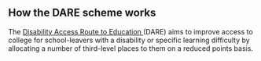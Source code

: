 ##  How the DARE scheme works

The [ Disability Access Route to Education
](http://www.accesscollege.ie/dare/index.php) (DARE) aims to improve access to
college for school-leavers with a disability or specific learning difficulty
by allocating a number of third-level places to them on a reduced points
basis.
